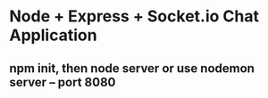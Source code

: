 # Node + Express + Socket.io Chat Application

## npm init, then node server or use nodemon server – port 8080
